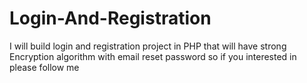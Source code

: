 # Login-And-Registration
I will build  login and registration project in PHP that will have strong Encryption algorithm with email reset password so if you interested in please follow me
